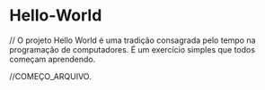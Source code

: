 # Hello-World
// O projeto Hello World é uma tradição consagrada pelo tempo na programação de computadores. É um exercício simples que todos começam aprendendo.

//COMEÇO_ARQUIVO.

